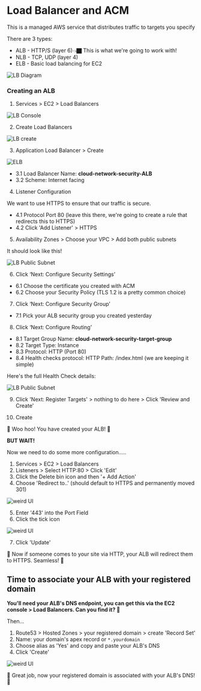 # Load Balancer and ACM
This is a managed AWS service that distributes traffic to targets you specify

There are 3 types:
- ALB - HTTP/S (layer 6)👈🏿 This is what we're going to work with!
- NLB - TCP, UDP (layer 4)
- ELB - Basic load balancing for EC2

![LB Diagram](images/elb_network_diagram.png)

### Creating an ALB

1. Services > EC2 > Load Balancers

![LB Console](images/services_elb.png)

2. Create Load Balancers

![LB create](images/create_lb.png)

3. Application Load Balancer > Create

![ELB](images/choose-alb.png)

- 3.1 Load Balancer Name: __cloud-network-security-ALB__
- 3.2 Scheme: Internet facing


4. Listener Configuration

We want to use HTTPS to ensure that our traffic is secure.

- 4.1 Protocol Port 80 (leave this there, we're going to create a rule that redirects this to HTTPS)
- 4.2 Click 'Add Listener' > HTTPS

5. Availability Zones > Choose your VPC > Add both public subnets

It should look like this!

![LB Public Subnet](images/configure-alb.png)


6. Click ‘Next: Configure Security Settings’

  - 6.1 Choose the certificate you created with ACM
  - 6.2 Choose your Security Policy (TLS 1.2 is a pretty common choice)

7. Click ‘Next: Configure Security Group’

  - 7.1 Pick your ALB security group you created yesterday


8. Click ‘Next: Configure Routing’

  - 8.1 Target Group Name: __cloud-network-security-target-group__
  - 8.2 Target Type: Instance
  - 8.3 Protocol: HTTP (Port 80)
  - 8.4 Health checks protocol: HTTP
        Path: /index.html (we are keeping it simple)

Here's the full Health Check details:

![LB Public Subnet](images/alb-health-check.png)

9. Click 'Next: Register Targets' > nothing to do here > Click 'Review and Create'

10. Create

🌈 Woo hoo! You have created your ALB! 🌈

__BUT WAIT!__

Now we need to do some more configuration.....

1. Services > EC2 > Load Balancers
2. Listeners > Select HTTP:80 > Click 'Edit'
3. Click the Delete bin icon and then '+ Add Action'
4. Choose 'Redirect to..' (should default to HTTPS and permanently moved 301)

![weird UI](images/redirect-to.png)


5. Enter '443' into the Port Field
6. Click the tick icon

![weird UI](images/set-redirect.png)


7. Click 'Update'

🌈 Now if someone comes to your site via HTTP, your ALB will redirect them to HTTPS. Seamless! 🌈

## Time to associate your ALB with your registered domain

__You'll need your ALB's DNS endpoint, you can get this via the EC2 console > Load Balancers. Can you find it? 🔎__

Then...

1. Route53 > Hosted Zones > your registered domain > create 'Record Set'
2. Name: your domain's apex record or `*.yourdomain`
3. Choose alias as 'Yes' and copy and paste your ALB's DNS
4. Click 'Create'

![weird UI](images/alias-alb.png)

🌈 Great job, now your registered domain is associated with your ALB's DNS! 🌈
